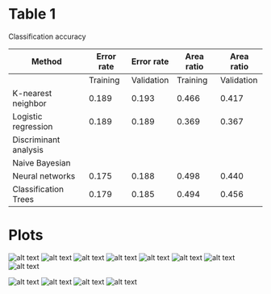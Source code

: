 # Table 1

Classification accuracy

|Method  	               |Error rate  	|Error rate   |Area ratio   |Area ratio  |  	          
|------------------------|--------------|-------------|-------------|------------|
|  	                     |Training  	  |Validation  	|Training  	  |Validation  |
|K-nearest neighbor  	   |0.189         |0.193        |0.466       	|0.417       |
|Logistic regression     |0.189       	|0.189      	|0.369      	|0.367       |
|Discriminant analysis   |            	|            	|            	|            |
|Naive Bayesian  	       |            	|           	|           	|            |
|Neural networks         |0.175         |0.188      	|0.498        |0.440       |
|Classification Trees    |0.179    	    |0.185       	|0.494       	|0.456       |

# Plots

[ANNT]:/CreditDefault/ANN_lift_chart_train.png "lift chart of artificial neural network (training)"
[ANNV]:/CreditDefault/ANN_lift_chart_valid.png "lift chart of artificial neural network (validation)"
[ANNS]:/CreditDefault/Scatter%20plot%20diagram%20of%20ANNs.png  "Scatter plot  diagram of artificial neural network"

[CTT]:/CreditDefault/CT_lift_chart_train.png "lift chart of classification trees (training)"
[CTV]:/CreditDefault/CT_lift_chart_valid.png "lift chart of classification trees (validation)"
[CTS]:/CreditDefault/Scatter%20plot%20diagram%20of%20CTs.png  "Scatter plot diagram of classification trees"

[KNNT]:/CreditDefault/KNN_lift_chart_train.png "lift chart of KNN (training)"
[KNNV]:/CreditDefault/KNN_lift_chart_validation.png "lift chart of KNN (validation)"
[KNNS]:/CreditDefault/Scatter%20plot%20diagram%20of%20KNN.png  "Scatter plot diagram of KNN"

[LRT]:/CreditDefault/Logistic_Regression_lift_chart_train.png "lift chart of logistic regression (training)"
[LRV]:/CreditDefault/Logistic_Regression_lift_chart_validation.png "lift chart of logistic regression (validation)"
[LRS]:/CreditDefault/Scatter%20plot%20diagram%20of%20Logistic%20Regression.png  "Scatter plot diagram of Logistic Regression"


![alt text][ANNT]
![alt text][ANNV]
![alt text][CTT]
![alt text][CTV]
![alt text][KNNT]
![alt text][KNNV]
![alt text][LRT]
![alt text][LRV]

![alt text][ANNS]
![alt text][CTS]
![alt text][KNNS]
![alt text][LRS]

